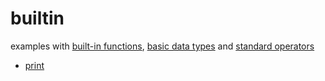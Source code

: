 # builtin
examples with [built-in functions](https://docs.python.org/3/library/functions.html), [basic data types](https://realpython.com/python-data-types/) and [standard operators](https://docs.python.org/3/library/operator.html) 

+ [print](print/README.md)
